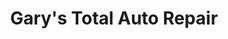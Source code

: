 ---
title: "Gary's Total Auto Repair"
url: /elko/garys-total-auto-repair-idaho-street/
shop: car repair
---